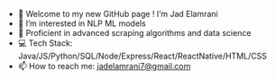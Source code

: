 - 👋 Welcome to my new GitHub page ! I’m Jad Elamrani
- 👀 I’m interested in NLP ML models
- 🌱 Proficient in advanced scraping algorithms and data science
- 💻 Tech Stack: Java/JS/Python/SQL/Node/Express/React/ReactNative/HTML/CSS
- 📫 How to reach me: jadelamrani7@gmail.com
